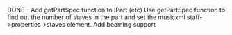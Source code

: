 DONE - Add getPartSpec function to IPart (etc)
Use getPartSpec function to find out the number of staves in the part and set the musicxml staff->properties->staves element.
Add beaming support
